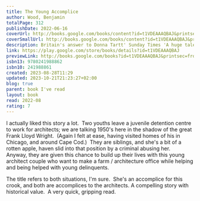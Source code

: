 ```yaml
---
title: The Young Accomplice
author: Wood, Benjamin
totalPage: 312
publishDate: 2022-06-16
coverUrl: http://books.google.com/books/content?id=t1VDEAAAQBAJ&printsec=frontcover&img=1&zoom=1&edge=curl&source=gbs_api
coverSmallUrl: http://books.google.com/books/content?id=t1VDEAAAQBAJ&printsec=frontcover&img=1&zoom=5&edge=curl&source=gbs_api
description: Britain's answer to Donna Tartt' Sunday Times 'A huge talent' Hilary Mantel 'Was this how it was going to be for ever? Wrapping things for customers in womenswear, no conversation. Polishing the counters so her face reflected in the brass and sweeping floors at closing time until the boss said she could leave. How much worse off would she be if she went driving with a stranger for a while?' When sixteen-year-old Joyce Savigear absconds from work to go out with a man she barely knows, she hopes a new, exciting life is just beginning. But, two years later, she is waiting on a railway station in the tranquil English countryside. It's the summer of 1952 and she and her younger brother Charlie have just been released from borstal. Another fresh start awaits - but can Joyce ever outrun the darkness of her past? 'What a writer' Richard Osman 'An involving tale of revenge and responsibility, which, while it devastates, also tells us that new lives can be built among the ashes' FT 'The Young Accomplice shows the difference between a book that slides down the surface of things, and one that digs its claws into you and sticks there' The Times
link: https://play.google.com/store/books/details?id=t1VDEAAAQBAJ
previewLink: http://books.google.com/books?id=t1VDEAAAQBAJ&printsec=frontcover&dq=Benjamin+Wood,+The+Young+Accomplice&hl=&as_pt=BOOKS&cd=1&source=gbs_api
isbn13: 9780241988862
isbn10: 241988861
created: 2023-08-28T11:29
updated: 2023-10-21T21:23:27+02:00
blog: true
parent: book I've read
layout: book
read: 2022-08
rating: 7
---
```

  
I actually liked this story a lot.  Two youths leave a juvenile detention centre to work for architects; we are talking 1950's here in the shadow of the great Frank Lloyd Wright.  (Again I felt at ease, having visited homes of his in Chicago, and around Cape Cod.)  They are siblings, and she's a bit of a rotten apple, haven slid into that position by a criminal abusing her.  Anyway, they are given this chance to build up their lives with this young architect couple who want to make a farm / architecture office while helping and being helped with young delinquents.      
  
The title refers to both situations, I'm sure.  She's an accomplice for this crook, and both are accomplices to the architects. A compelling story with historical value.  A very quick, gripping read. 